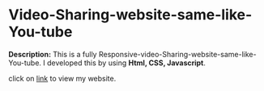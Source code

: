 # Video-Sharing-website-same-like-You-tube
 **Description:** This is a fully Responsive-video-Sharing-website-same-like-You-tube. I developed this by using **Html, CSS, Javascript**.
 
 click on [link](http://127.0.0.1:5500/index.html) to view my website.
 
 
 
